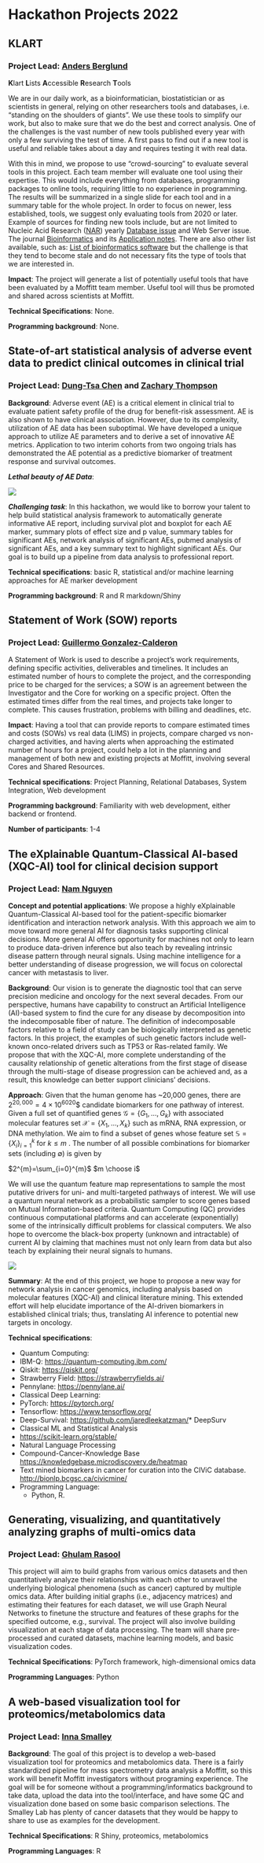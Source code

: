 # Hackathon Projects 2022

## KLART

### Project Lead: [Anders Berglund](mailto:anders.berglund@moffitt.org)

**K**lart **L**ists **A**ccessible **R**esearch **T**ools

We are in our daily work, as a bioinformatician, biostatistician or as scientists in general, relying on other researchers tools and databases, i.e. “standing on the shoulders of giants”. We use these tools to simplify our work, but also to make sure that we do the best and correct analysis. One of the challenges is the vast number of new tools published every year with only a few surviving the test of time. A first pass to find out if a new tool is useful and reliable takes about a day and requires testing it with real data.

With this in mind, we propose to use “crowd-sourcing” to evaluate several tools in this project. Each team member will evaluate one tool using their expertise. This would include everything from databases, programming packages to online tools, requiring little to no experience in programming. The results will be summarized in a single slide for each tool and in a summary table for the whole project. In order to focus on newer, less established, tools, we suggest only evaluating tools from 2020 or later.
Example of sources for finding new tools include, but are not limited to Nucleic Acid Research ([NAR](https://academic.oup.com/nar)) yearly [Database issue](https://academic.oup.com/nar/issue/50/D1) and Web Server issue. The journal [Bioinformatics](https://academic.oup.com/nar/issue/50/w1) and its [Application notes](https://academic.oup.com/bioinformatics/issue/38/21?browseBy=volume#1485392-6696205). There are also other list available, such as: [List of bioinformatics software](https://en.wikipedia.org/wiki/List_of_bioinformatics_software) but the challenge is that they tend to become stale and do not necessary fits the type of tools that we are interested in.
 
**Impact**: The project will generate a list of potentially useful tools that have been evaluated by a Moffitt team member. Useful tool will thus be promoted and shared across scientists at Moffitt.
 
**Technical Specifications**: None.
 
**Programming background**: None.

## 

## State-of-art statistical analysis of adverse event data to predict clinical outcomes in clinical trial 

### Project Lead: [Dung-Tsa Chen](mailto:Dung-Tsa.Chen@moffitt.org) and [Zachary Thompson](Zachary.Thompson@moffitt.org)

**Background**: Adverse event (AE) is a critical element in clinical trial to evaluate patient safety profile of the drug for benefit-risk assessment. AE is also shown to have clinical association. However, due to its complexity, utilization of AE data has been suboptimal. We have developed a unique approach to utilize AE parameters and to derive a set of innovative AE metrics. Application to two interim cohorts from two ongoing trials has demonstrated the AE potential as a predictive biomarker of treatment response and survival outcomes. 

***Lethal beauty of AE Data***: 

![](ae_data.png)
 
***Challenging task***: In this hackathon, we would like to borrow your talent to help build statistical analysis framework to automatically generate informative AE report, including survival plot and boxplot for each AE marker, summary plots of effect size and p value, summary tables for significant AEs, network analysis of significant AEs, pubmed analysis of significant AEs, and a key summary text to highlight significant AEs. Our goal is to build up a pipeline from data analysis to professional report. 
 
**Technical specifications**: basic R, statistical and/or machine learning approaches for AE marker development

**Programming background**: R and R markdown/Shiny

## Statement of Work (SOW) reports

### Project Lead: [Guillermo Gonzalez-Calderon](mailto:Guillermo.Gonzalez-Calderon@moffitt.org)

A Statement of Work is used to describe a project’s work requirements, defining specific activities, deliverables and timelines. It includes an estimated number of hours to complete the project, and the corresponding price to be charged for the services; a SOW is an agreement between the Investigator and the Core for working on a specific project.
Often the estimated times differ from the real times, and projects take longer to complete. This causes frustration, problems with billing and deadlines, etc.

**Impact**: Having a tool that can provide reports to compare estimated times and costs (SOWs) vs real data (LIMS) in projects, compare charged vs non-charged activities, and having alerts when approaching the estimated number of hours for a project, could help a lot in the planning and management of both new and existing projects at Moffitt, involving several Cores and Shared Resources.

**Technical specifications**: Project Planning, Relational Databases, System Integration, Web development

**Programming background**: 
Familiarity with web development, either backend or frontend.  

**Number of participants**: 1-4

## The eXplainable Quantum-Classical AI-based (XQC-AI) tool for clinical decision support

### Project Lead: [Nam Nguyen](mailto:Nam.Nguyen@Moffitt.org)


**Concept and potential applications**: We propose a highly eXplainable Quantum-Classical AI-based tool for the patient-specific biomarker identification and interaction network analysis. With this approach we aim to move toward more general AI for diagnosis tasks supporting clinical decisions. More general AI offers opportunity for machines not only to learn to produce data-driven inference but also teach by revealing intrinsic disease pattern through neural signals. Using machine intelligence for a better understanding of disease progression, we will focus on colorectal cancer with metastasis to liver. 

**Background**: Our vision is to generate the diagnostic tool that can serve precision medicine and oncology for the next several decades. From our perspective, humans have capability to construct an Artificial Intelligence (AI)-based system to find the cure for any disease by decomposition into the indecomposable fiber of nature. The definition of indecomposable factors relative to a field of study can be biologically interpreted as genetic factors. In this project, the examples of such genetic factors include well-known onco-related drivers such as TP53 or Ras-related family. We propose that with the XQC-AI, more complete understanding of the causality relationship of genetic alterations from the first stage of disease through the multi-stage of disease progression can be achieved and, as a result, this knowledge can better support clinicians’ decisions. 
 
**Approach**: Given that the human genome has ~20,000 genes, there are $2^{20,000}=4\times 10^{6020}$$ candidate biomarkers for one pathway of interest. Given a full set of quantified genes $\mathcal{G}=\{G_1, \dots, G_k\}$ with associated molecular features set $\mathcal{X}=\{X_1, \dots, X_k\}$ such as mRNA, RNA expression, or DNA methylation. We aim to find a subset of genes whose feature set $\mathbb{S}=\{ X_i \}_{i=1}^k$ for $k \leq m$ . The number of all possible combinations for biomarker sets (including ∅) is given by 

$2^{m}=\sum_{i=0}^{m}$  $m \choose i$

We will use the quantum feature map representations to sample the most putative drivers for uni- and multi-targeted pathways of interest. We will use a quantum neural network as a probabilistic sampler to score genes based on Mutual Information-based criteria. Quantum Computing (QC) provides continuous computational platforms and can accelerate (exponentially) some of the intrinsically difficult problems for classical computers. We also hope to overcome the black-box property (unknown and intractable) of current AI by claiming that machines must not only learn from data but also teach by explaining their neural signals to humans. 

![](quantum_table.png)

**Summary**: At the end of this project, we hope to propose a new way for network analysis in cancer genomics, including analysis based on molecular features (XQC-AI) and clinical literature mining. This extended effort will help elucidate importance of the AI-driven biomarkers in established clinical trials; thus, translating AI inference to potential new targets in oncology. 

**Technical specifications**:

* Quantum Computing:
 * IBM-Q: https://quantum-computing.ibm.com/
 *	Qiskit: https://qiskit.org/
 *	Strawberry Field: https://strawberryfields.ai/
 *	Pennylane: https://pennylane.ai/
* Classical Deep Learning:
 *	PyTorch: https://pytorch.org/
 *	Tensorflow: https://www.tensorflow.org/
 *	Deep-Survival: https://github.com/jaredleekatzman/* DeepSurv
* Classical ML and Statistical Analysis
 * https://scikit-learn.org/stable/
* Natural Language Processing
 * Compound-Cancer-Knowledge Base
https://knowledgebase.microdiscovery.de/heatmap
 * Text mined biomarkers in cancer for curation into the CIViC database.
http://bionlp.bcgsc.ca/civicmine/
* Programming Language: 
	* Python, R.

## Generating, visualizing, and quantitatively analyzing graphs of multi-omics data

### Project Lead: [Ghulam Rasool](Ghulam.Rasool@moffitt.org)

This project will aim to build graphs from various omics datasets and then quantitatively analyze their relationships with each other to unravel the underlying biological phenomena (such as cancer) captured by multiple omics data. After building initial graphs (i.e., adjacency matrices) and estimating their features for each dataset, we will use Graph Neural Networks to finetune the structure and features of these graphs for the specified outcome, e.g., survival. The project will also involve building visualization at each stage of data processing. The team will share pre-processed and curated datasets, machine learning models, and basic visualization codes.

**Technical Specifications**: PyTorch framework, high-dimensional omics data

**Programming Languages**: Python

## A web-based visualization tool for proteomics/metabolomics data

### Project Lead: [Inna Smalley](mailto:Inna.Smalley@moffitt.org)

**Background**: The goal of this project is to develop a web-based visualization tool for proteomics and metabolomics data. There is a fairly standardized pipeline for mass spectrometry data analysis a Moffitt, so this work will benefit Moffitt investigators without programing experience. The goal will be for someone without a programming/informatics background to take data, upload the data into the tool/interface, and have some QC and visualization done based on some basic comparison selections. The Smalley Lab has  plenty of cancer datasets that they would be happy to share to use as examples for the development.

**Technical Specifications**: R Shiny, proteomics, metabolomics

**Programming Languages**: R